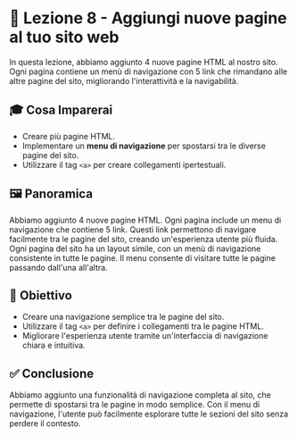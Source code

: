 # 📘 Lezione 8 - Aggiungi nuove pagine al tuo sito web

In questa lezione, abbiamo aggiunto 4 nuove pagine HTML al nostro sito. Ogni pagina contiene un menù di navigazione con 5 link che rimandano alle altre pagine del sito, migliorando l'interattività e la navigabilità.

## 🎓 Cosa Imparerai

- Creare più pagine HTML.
- Implementare un **menu di navigazione** per spostarsi tra le diverse pagine del sito.
- Utilizzare il tag `<a>` per creare collegamenti ipertestuali.

## 🖼️ Panoramica

Abbiamo aggiunto 4 nuove pagine HTML. Ogni pagina include un menu di navigazione che contiene 5 link. Questi link permettono di navigare facilmente tra le pagine del sito, creando un'esperienza utente più fluida. Ogni pagina del sito ha un layout simile, con un menù di navigazione consistente in tutte le pagine. Il menu consente di visitare tutte le pagine passando dall'una all'altra.

## 🎯 Obiettivo

- Creare una navigazione semplice tra le pagine del sito.
- Utilizzare il tag `<a>` per definire i collegamenti tra le pagine HTML.
- Migliorare l'esperienza utente tramite un'interfaccia di navigazione chiara e intuitiva.

## ✅ Conclusione

Abbiamo aggiunto una funzionalità di navigazione completa al sito, che permette di spostarsi tra le pagine in modo semplice. Con il menu di navigazione, l'utente può facilmente esplorare tutte le sezioni del sito senza perdere il contesto.